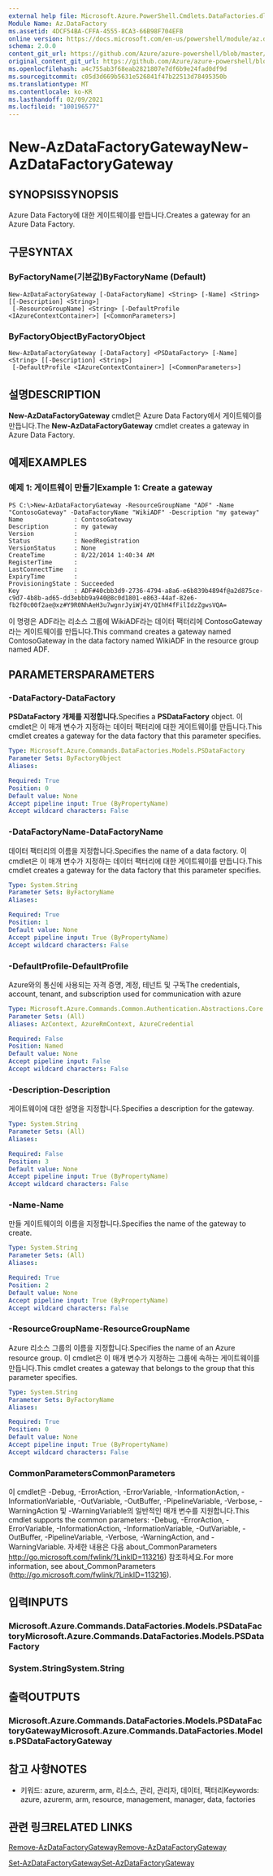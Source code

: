 ```yaml
---
external help file: Microsoft.Azure.PowerShell.Cmdlets.DataFactories.dll-Help.xml
Module Name: Az.DataFactory
ms.assetid: 4DCF54BA-CFFA-4555-8CA3-66B98F704EFB
online version: https://docs.microsoft.com/en-us/powershell/module/az.datafactory/new-azdatafactorygateway
schema: 2.0.0
content_git_url: https://github.com/Azure/azure-powershell/blob/master/src/DataFactory/DataFactoryV2/help/New-AzDataFactoryGateway.md
original_content_git_url: https://github.com/Azure/azure-powershell/blob/master/src/DataFactory/DataFactoryV2/help/New-AzDataFactoryGateway.md
ms.openlocfilehash: a4c755ab3f68eab2821807e7df6b9e24fad0df9d
ms.sourcegitcommit: c05d3d669b5631e526841f47b22513d78495350b
ms.translationtype: MT
ms.contentlocale: ko-KR
ms.lasthandoff: 02/09/2021
ms.locfileid: "100196577"
---
```

# <span data-ttu-id="27269-101">New-AzDataFactoryGateway</span><span class="sxs-lookup"><span data-stu-id="27269-101">New-AzDataFactoryGateway</span></span>

## <span data-ttu-id="27269-102">SYNOPSIS</span><span class="sxs-lookup"><span data-stu-id="27269-102">SYNOPSIS</span></span>
<span data-ttu-id="27269-103">Azure Data Factory에 대한 게이트웨이를 만듭니다.</span><span class="sxs-lookup"><span data-stu-id="27269-103">Creates a gateway for an Azure Data Factory.</span></span>

## <span data-ttu-id="27269-104">구문</span><span class="sxs-lookup"><span data-stu-id="27269-104">SYNTAX</span></span>

### <span data-ttu-id="27269-105">ByFactoryName(기본값)</span><span class="sxs-lookup"><span data-stu-id="27269-105">ByFactoryName (Default)</span></span>
```
New-AzDataFactoryGateway [-DataFactoryName] <String> [-Name] <String> [[-Description] <String>]
 [-ResourceGroupName] <String> [-DefaultProfile <IAzureContextContainer>] [<CommonParameters>]
```

### <span data-ttu-id="27269-106">ByFactoryObject</span><span class="sxs-lookup"><span data-stu-id="27269-106">ByFactoryObject</span></span>
```
New-AzDataFactoryGateway [-DataFactory] <PSDataFactory> [-Name] <String> [[-Description] <String>]
 [-DefaultProfile <IAzureContextContainer>] [<CommonParameters>]
```

## <span data-ttu-id="27269-107">설명</span><span class="sxs-lookup"><span data-stu-id="27269-107">DESCRIPTION</span></span>
<span data-ttu-id="27269-108">**New-AzDataFactoryGateway** cmdlet은 Azure Data Factory에서 게이트웨이를 만듭니다.</span><span class="sxs-lookup"><span data-stu-id="27269-108">The **New-AzDataFactoryGateway** cmdlet creates a gateway in Azure Data Factory.</span></span>

## <span data-ttu-id="27269-109">예제</span><span class="sxs-lookup"><span data-stu-id="27269-109">EXAMPLES</span></span>

### <span data-ttu-id="27269-110">예제 1: 게이트웨이 만들기</span><span class="sxs-lookup"><span data-stu-id="27269-110">Example 1: Create a gateway</span></span>
```
PS C:\>New-AzDataFactoryGateway -ResourceGroupName "ADF" -Name "ContosoGateway" -DataFactoryName "WikiADF" -Description "my gateway"
Name              : ContosoGateway
Description       : my gateway
Version           : 
Status            : NeedRegistration
VersionStatus     : None
CreateTime        : 8/22/2014 1:40:34 AM
RegisterTime      : 
LastConnectTime   : 
ExpiryTime        : 
ProvisioningState : Succeeded
Key               : ADF#40cbb3d9-2736-4794-a8a6-e6b839b4894f@a2d875ce-c9d7-4b8b-ad65-dd3ebbb9a940@8c0d1801-e863-44af-82e6-fb2f0c00f2ae@xz#Y9R0NhAeH3u7wgnrJyiWj4Y/QIhH4fFilIdzZgwsVQA=
```

<span data-ttu-id="27269-111">이 명령은 ADF라는 리소스 그룹에 WikiADF라는 데이터 팩터리에 ContosoGateway라는 게이트웨이를 만듭니다.</span><span class="sxs-lookup"><span data-stu-id="27269-111">This command creates a gateway named ContosoGateway in the data factory named WikiADF in the resource group named ADF.</span></span>

## <span data-ttu-id="27269-112">PARAMETERS</span><span class="sxs-lookup"><span data-stu-id="27269-112">PARAMETERS</span></span>

### <span data-ttu-id="27269-113">-DataFactory</span><span class="sxs-lookup"><span data-stu-id="27269-113">-DataFactory</span></span>
<span data-ttu-id="27269-114">**PSDataFactory 개체를 지정합니다.**</span><span class="sxs-lookup"><span data-stu-id="27269-114">Specifies a **PSDataFactory** object.</span></span>
<span data-ttu-id="27269-115">이 cmdlet은 이 매개 변수가 지정하는 데이터 팩터리에 대한 게이트웨이를 만듭니다.</span><span class="sxs-lookup"><span data-stu-id="27269-115">This cmdlet creates a gateway for the data factory that this parameter specifies.</span></span>

```yaml
Type: Microsoft.Azure.Commands.DataFactories.Models.PSDataFactory
Parameter Sets: ByFactoryObject
Aliases:

Required: True
Position: 0
Default value: None
Accept pipeline input: True (ByPropertyName)
Accept wildcard characters: False
```

### <span data-ttu-id="27269-116">-DataFactoryName</span><span class="sxs-lookup"><span data-stu-id="27269-116">-DataFactoryName</span></span>
<span data-ttu-id="27269-117">데이터 팩터리의 이름을 지정합니다.</span><span class="sxs-lookup"><span data-stu-id="27269-117">Specifies the name of a data factory.</span></span>
<span data-ttu-id="27269-118">이 cmdlet은 이 매개 변수가 지정하는 데이터 팩터리에 대한 게이트웨이를 만듭니다.</span><span class="sxs-lookup"><span data-stu-id="27269-118">This cmdlet creates a gateway for the data factory that this parameter specifies.</span></span>

```yaml
Type: System.String
Parameter Sets: ByFactoryName
Aliases:

Required: True
Position: 1
Default value: None
Accept pipeline input: True (ByPropertyName)
Accept wildcard characters: False
```

### <span data-ttu-id="27269-119">-DefaultProfile</span><span class="sxs-lookup"><span data-stu-id="27269-119">-DefaultProfile</span></span>
<span data-ttu-id="27269-120">Azure와의 통신에 사용되는 자격 증명, 계정, 테넌트 및 구독</span><span class="sxs-lookup"><span data-stu-id="27269-120">The credentials, account, tenant, and subscription used for communication with azure</span></span>

```yaml
Type: Microsoft.Azure.Commands.Common.Authentication.Abstractions.Core.IAzureContextContainer
Parameter Sets: (All)
Aliases: AzContext, AzureRmContext, AzureCredential

Required: False
Position: Named
Default value: None
Accept pipeline input: False
Accept wildcard characters: False
```

### <span data-ttu-id="27269-121">-Description</span><span class="sxs-lookup"><span data-stu-id="27269-121">-Description</span></span>
<span data-ttu-id="27269-122">게이트웨이에 대한 설명을 지정합니다.</span><span class="sxs-lookup"><span data-stu-id="27269-122">Specifies a description for the gateway.</span></span>

```yaml
Type: System.String
Parameter Sets: (All)
Aliases:

Required: False
Position: 3
Default value: None
Accept pipeline input: True (ByPropertyName)
Accept wildcard characters: False
```

### <span data-ttu-id="27269-123">-Name</span><span class="sxs-lookup"><span data-stu-id="27269-123">-Name</span></span>
<span data-ttu-id="27269-124">만들 게이트웨이의 이름을 지정합니다.</span><span class="sxs-lookup"><span data-stu-id="27269-124">Specifies the name of the gateway to create.</span></span>

```yaml
Type: System.String
Parameter Sets: (All)
Aliases:

Required: True
Position: 2
Default value: None
Accept pipeline input: True (ByPropertyName)
Accept wildcard characters: False
```

### <span data-ttu-id="27269-125">-ResourceGroupName</span><span class="sxs-lookup"><span data-stu-id="27269-125">-ResourceGroupName</span></span>
<span data-ttu-id="27269-126">Azure 리소스 그룹의 이름을 지정합니다.</span><span class="sxs-lookup"><span data-stu-id="27269-126">Specifies the name of an Azure resource group.</span></span>
<span data-ttu-id="27269-127">이 cmdlet은 이 매개 변수가 지정하는 그룹에 속하는 게이트웨이를 만듭니다.</span><span class="sxs-lookup"><span data-stu-id="27269-127">This cmdlet creates a gateway that belongs to the group that this parameter specifies.</span></span>

```yaml
Type: System.String
Parameter Sets: ByFactoryName
Aliases:

Required: True
Position: 0
Default value: None
Accept pipeline input: True (ByPropertyName)
Accept wildcard characters: False
```

### <span data-ttu-id="27269-128">CommonParameters</span><span class="sxs-lookup"><span data-stu-id="27269-128">CommonParameters</span></span>
<span data-ttu-id="27269-129">이 cmdlet은 -Debug, -ErrorAction, -ErrorVariable, -InformationAction, -InformationVariable, -OutVariable, -OutBuffer, -PipelineVariable, -Verbose, -WarningAction 및 -WarningVariable의 일반적인 매개 변수를 지원합니다.</span><span class="sxs-lookup"><span data-stu-id="27269-129">This cmdlet supports the common parameters: -Debug, -ErrorAction, -ErrorVariable, -InformationAction, -InformationVariable, -OutVariable, -OutBuffer, -PipelineVariable, -Verbose, -WarningAction, and -WarningVariable.</span></span> <span data-ttu-id="27269-130">자세한 내용은 다음 about_CommonParameters http://go.microsoft.com/fwlink/?LinkID=113216) 참조하세요.</span><span class="sxs-lookup"><span data-stu-id="27269-130">For more information, see about_CommonParameters (http://go.microsoft.com/fwlink/?LinkID=113216).</span></span>

## <span data-ttu-id="27269-131">입력</span><span class="sxs-lookup"><span data-stu-id="27269-131">INPUTS</span></span>

### <span data-ttu-id="27269-132">Microsoft.Azure.Commands.DataFactories.Models.PSDataFactory</span><span class="sxs-lookup"><span data-stu-id="27269-132">Microsoft.Azure.Commands.DataFactories.Models.PSDataFactory</span></span>

### <span data-ttu-id="27269-133">System.String</span><span class="sxs-lookup"><span data-stu-id="27269-133">System.String</span></span>

## <span data-ttu-id="27269-134">출력</span><span class="sxs-lookup"><span data-stu-id="27269-134">OUTPUTS</span></span>

### <span data-ttu-id="27269-135">Microsoft.Azure.Commands.DataFactories.Models.PSDataFactoryGateway</span><span class="sxs-lookup"><span data-stu-id="27269-135">Microsoft.Azure.Commands.DataFactories.Models.PSDataFactoryGateway</span></span>

## <span data-ttu-id="27269-136">참고 사항</span><span class="sxs-lookup"><span data-stu-id="27269-136">NOTES</span></span>
* <span data-ttu-id="27269-137">키워드: azure, azurerm, arm, 리소스, 관리, 관리자, 데이터, 팩터리</span><span class="sxs-lookup"><span data-stu-id="27269-137">Keywords: azure, azurerm, arm, resource, management, manager, data, factories</span></span>

## <span data-ttu-id="27269-138">관련 링크</span><span class="sxs-lookup"><span data-stu-id="27269-138">RELATED LINKS</span></span>

[<span data-ttu-id="27269-139">Remove-AzDataFactoryGateway</span><span class="sxs-lookup"><span data-stu-id="27269-139">Remove-AzDataFactoryGateway</span></span>](./Remove-AzDataFactoryGateway.md)

[<span data-ttu-id="27269-140">Set-AzDataFactoryGateway</span><span class="sxs-lookup"><span data-stu-id="27269-140">Set-AzDataFactoryGateway</span></span>](./Set-AzDataFactoryGateway.md)


